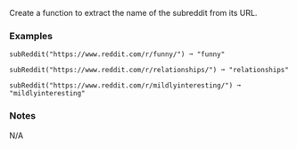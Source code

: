 Create a function to extract the name of the subreddit from its URL.


### Examples ###
    subReddit("https://www.reddit.com/r/funny/") ➞ "funny"

    subReddit("https://www.reddit.com/r/relationships/") ➞ "relationships"

    subReddit("https://www.reddit.com/r/mildlyinteresting/") ➞ "mildlyinteresting"


### Notes ###
N/A